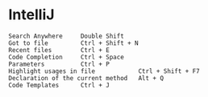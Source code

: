 # IntelliJ

    Search Anywhere     Double Shift
    Got to file         Ctrl + Shift + N
    Recent files        Ctrl + E
    Code Completion     Ctrl + Space 
    Parameters          Ctrl + P
    Highlight usages in file            Ctrl + Shift + F7
    Declaration of the current method   Alt + Q
    Code Templates      Ctrl + J
